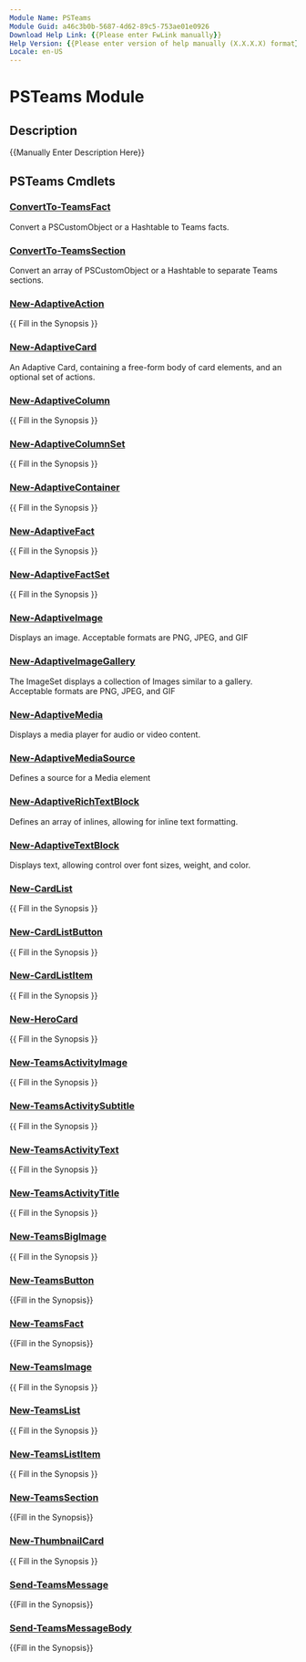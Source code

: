 ```yaml
---
Module Name: PSTeams
Module Guid: a46c3b0b-5687-4d62-89c5-753ae01e0926
Download Help Link: {{Please enter FwLink manually}}
Help Version: {{Please enter version of help manually (X.X.X.X) format}}
Locale: en-US
---
```


# PSTeams Module
## Description
{{Manually Enter Description Here}}

## PSTeams Cmdlets
### [ConvertTo-TeamsFact](ConvertTo-TeamsFact.md)
Convert a PSCustomObject or a Hashtable to Teams facts.

### [ConvertTo-TeamsSection](ConvertTo-TeamsSection.md)
Convert an array of PSCustomObject or a Hashtable to separate Teams sections.

### [New-AdaptiveAction](New-AdaptiveAction.md)
{{ Fill in the Synopsis }}

### [New-AdaptiveCard](New-AdaptiveCard.md)
An Adaptive Card, containing a free-form body of card elements, and an optional set of actions.

### [New-AdaptiveColumn](New-AdaptiveColumn.md)
{{ Fill in the Synopsis }}

### [New-AdaptiveColumnSet](New-AdaptiveColumnSet.md)
{{ Fill in the Synopsis }}

### [New-AdaptiveContainer](New-AdaptiveContainer.md)
{{ Fill in the Synopsis }}

### [New-AdaptiveFact](New-AdaptiveFact.md)
{{ Fill in the Synopsis }}

### [New-AdaptiveFactSet](New-AdaptiveFactSet.md)
{{ Fill in the Synopsis }}

### [New-AdaptiveImage](New-AdaptiveImage.md)
Displays an image.
Acceptable formats are PNG, JPEG, and GIF

### [New-AdaptiveImageGallery](New-AdaptiveImageGallery.md)
The ImageSet displays a collection of Images similar to a gallery.
Acceptable formats are PNG, JPEG, and GIF

### [New-AdaptiveMedia](New-AdaptiveMedia.md)
Displays a media player for audio or video content.

### [New-AdaptiveMediaSource](New-AdaptiveMediaSource.md)
Defines a source for a Media element

### [New-AdaptiveRichTextBlock](New-AdaptiveRichTextBlock.md)
Defines an array of inlines, allowing for inline text formatting.

### [New-AdaptiveTextBlock](New-AdaptiveTextBlock.md)
Displays text, allowing control over font sizes, weight, and color.

### [New-CardList](New-CardList.md)
{{ Fill in the Synopsis }}

### [New-CardListButton](New-CardListButton.md)
{{ Fill in the Synopsis }}

### [New-CardListItem](New-CardListItem.md)
{{ Fill in the Synopsis }}

### [New-HeroCard](New-HeroCard.md)
{{ Fill in the Synopsis }}

### [New-TeamsActivityImage](New-TeamsActivityImage.md)
{{ Fill in the Synopsis }}

### [New-TeamsActivitySubtitle](New-TeamsActivitySubtitle.md)
{{ Fill in the Synopsis }}

### [New-TeamsActivityText](New-TeamsActivityText.md)
{{ Fill in the Synopsis }}

### [New-TeamsActivityTitle](New-TeamsActivityTitle.md)
{{ Fill in the Synopsis }}

### [New-TeamsBigImage](New-TeamsBigImage.md)
{{ Fill in the Synopsis }}

### [New-TeamsButton](New-TeamsButton.md)
{{Fill in the Synopsis}}

### [New-TeamsFact](New-TeamsFact.md)
{{Fill in the Synopsis}}

### [New-TeamsImage](New-TeamsImage.md)
{{ Fill in the Synopsis }}

### [New-TeamsList](New-TeamsList.md)
{{ Fill in the Synopsis }}

### [New-TeamsListItem](New-TeamsListItem.md)
{{ Fill in the Synopsis }}

### [New-TeamsSection](New-TeamsSection.md)
{{Fill in the Synopsis}}

### [New-ThumbnailCard](New-ThumbnailCard.md)
{{ Fill in the Synopsis }}

### [Send-TeamsMessage](Send-TeamsMessage.md)
{{Fill in the Synopsis}}

### [Send-TeamsMessageBody](Send-TeamsMessageBody.md)
{{Fill in the Synopsis}}

